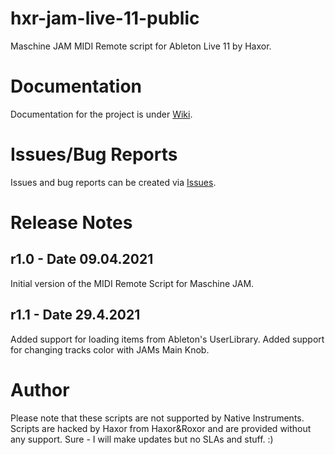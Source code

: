 # hxr-jam-live-11-public
Maschine JAM MIDI Remote script for Ableton Live 11 by Haxor.

# Documentation
Documentation for the project is under [Wiki](https://github.com/haxor-music/hxr-jam-live-11-public/wiki).

# Issues/Bug Reports
Issues and bug reports can be created via [Issues](https://github.com/haxor-music/hxr-jam-live-11-public/issues).

# Release Notes

## r1.0 - Date 09.04.2021
Initial version of the MIDI Remote Script for Maschine JAM.

## r1.1 - Date 29.4.2021
Added support for loading items from Ableton's UserLibrary.
Added support for changing tracks color with JAMs Main Knob.

# Author
Please note that these scripts are not supported by Native Instruments. Scripts are hacked by Haxor from Haxor&Roxor and are provided without any support. Sure - I will make updates but no SLAs and stuff. :)
